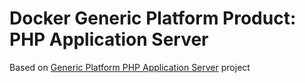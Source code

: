 # Docker Generic Platform Product: PHP Application Server

Based on [Generic Platform PHP Application Server](https://github.com/ayudadigital/gp-php) project
